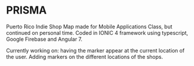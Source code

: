 # PRISMA
Puerto Rico Indie Shop Map made for Mobile Applications Class, but continued on personal time.
Coded in IONIC 4 framework using typescript, Google Firebase and Angular 7.

Currently working on: having the marker appear at the current location of the user. Adding markers on the different locations of the shops.
